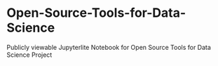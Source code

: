 # Open-Source-Tools-for-Data-Science
Publicly viewable Jupyterlite Notebook for Open Source Tools for Data Science Project
